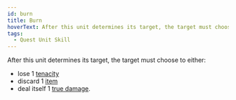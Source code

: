 ```yaml
---
id: burn
title: Burn
hoverText: After this unit determines its target, the target must choose to lose 1 [tenacity](/docs/glossary/tenacity), discard 1 [item](/docs/adventurer/items/index), or deal itself 1 [true damage](/docs/glossary/true-damage).
tags:
  - Quest Unit Skill
---
```


After this unit determines its target, the target must choose to either:

- lose 1 [tenacity](/docs/glossary/tenacity)
- discard 1 [item](/docs/adventurer/items/index)
- deal itself 1 [true damage](/docs/glossary/true-damage).
